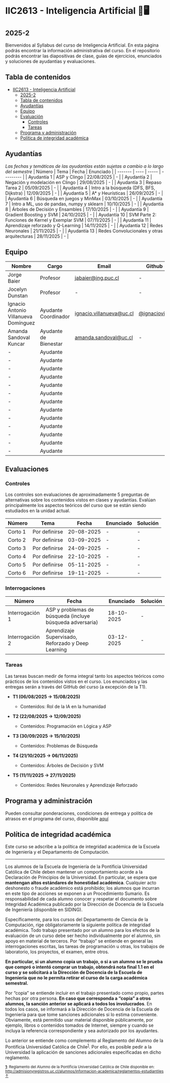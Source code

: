 # IIC2613 - Inteligencia Artificial 🧠🖥️

## 2025-2

Bienvenidos al Syllabus del curso de Inteligencia Artificial. En esta página podrás encontrar la información administrativa del curso. En el repositorio podrás encontrar las diapositivas de clase, guías de ejercicios, enunciados y soluciones de ayudantías y evaluaciones.

## Tabla de contenidos

- [IIC2613 - Inteligencia Artificial](#IIC2613---Inteligencia-Artificial-🧠🖥️)
  - [2025-2](#2025-2)
  - [Tabla de contenidos](#tabla-de-contenidos)
  - [Ayudantías](#ayudantías)
  - [Equipo](#equipo)
  - [Evaluación](#evaluaciones)
    - [Controles](#controles)
    - [Tareas](#tareas)
  - [Programa y administración](#programa-y-administración)
  - [Política de integridad académica](#política-de-integridad-académica)

## Ayudantías
*Las fechas y temáticas de las ayudantías están sujetas a cambio a lo largo del semestre*
| Número  | Tema | Fecha | Enunciado |
| ------- | ---- | ----- | --------- |
| Ayudantía 1 | ASP y Clingo                                     | 22/08/2025 | - |
| Ayudantía 2 | Negación y modelación en Clingo	                 | 29/08/2025 | - |
| Ayudantía 3 | Repaso Tarea 2                                   | 05/09/2025 | - |
| Ayudantía 4 | Intro a la búsqueda (DFS, BFS, Dijkstra)         | 12/09/2025 | - |
| Ayudantía 5 | A* y Heurísticas	                               | 26/09/2025 | - |
| Ayudantía 6 | Búsqueda en juegos y MinMax	                     | 03/10/2025 | - |
| Ayudantía 7 | Intro a ML, uso de pandas, numpy y sklearn	     | 10/10/2025 | - |
| Ayudantía 8 | Árboles de Decisión y Ensambles	                 | 17/10/2025 | - |
| Ayudantía 9 | Gradient Boosting y SVM                          | 24/10/2025 | - |
| Ayudantía 10 | SVM Parte 2: Funciones de Kernel y Exemplar SVM | 07/11/2025 | - |
| Ayudantía 11 | Aprendizaje reforzado y Q-Learning              | 14/11/2025 | - |
| Ayudantía 12 | Redes Neuronales                                | 21/11/2025 | - |
| Ayudantía 13 | Redes Convolucionales y otras arquitecturas     | 28/11/2025 | - |

## Equipo

| Nombre  | Cargo | Email | Github |
| -------------- | ------ | ---------------- | ----------- |
| Jorge Baier                                | Profesor  | jabaier@ing.puc.cl | - |
| Jocelyn Dunstan                            | Profesor  | - | - |
| Ignacio Antonio Villanueva Domínguez       | Ayudante Coordinador | ignacio.villanueva@uc.cl | [@ignaciovilla](https://github.com/ignaciovilla) |
| Amanda Sandoval Kuncar                     | Ayudante de Bienestar | amanda.sandoval@uc.cl | - |
| - | Ayudante |  |  |
| - | Ayudante |  |  |
| - | Ayudante |  |  |
| - | Ayudante |  |  |
| - | Ayudante |  |  |
| - | Ayudante |  |  |
| - | Ayudante |  |  |
| - | Ayudante |  |  |
| - | Ayudante |  |  |
| - | Ayudante |  |  |
| - | Ayudante |  |  |
| - | Ayudante |  |  |
| - | Ayudante |  |  |



## Evaluaciones

### Controles
Los controles son evaluaciones de aproximadamente 5 preguntas de alternativas sobre los contenidos vistos en clases y ayudantías. Evalúan principalmente los aspectos teóricos del curso que se están siendo estudiados en la unidad actual.

| Número | Tema | Fecha | Enunciado | Solución |
| --- | --- | --- | --- | -- |
| Corto 1 | Por definirse                                 | 20-08-2025 | - | - |
| Corto 2 | Por definirse                                 | 03-09-2025 | - | - |
| Corto 3 | Por definirse                                 | 24-09-2025 | - | - |
| Corto 4 | Por definirse                                 | 22-10-2025 | - | - |
| Corto 5 | Por definirse                                 | 05-11-2025 | - | - |
| Corto 6 | Por definirse                                 | 19-11-2025 | - | - |

### Interrogaciones
| Número | Fecha | Enunciado | Solución |
| --- | --- | --- | --- |
| Interrogación 1 | ASP y problemas de búsqueda (incluye búsqueda adversaria)    | 18-10-2025 | - | - |
| Interrogación 2 | Aprendizaje Supervisado, Reforzado y Deep Learning           | 03-12-2025 | - | - |

### Tareas

Las tareas buscan medir de forma integral tanto los aspectos teóricos como prácticos de los contenidos vistos en el curso. Los enunciados y las entregas serán a través del GitHub del curso (a excepción de la T1).

- **T1 (06/08/2025 &rarr; 15/08/2025)**
  - Contenidos: Rol de la IA en la humanidad

- **T2 (22/08/2025 &rarr; 12/09/2025)**
  - Contenidos: Programación en Lógica y ASP

- **T3 (30/09/2025 &rarr; 15/10/2025)**
  - Contenidos: Problemas de Búsqueda

- **T4 (21/10/2025 &rarr; 06/11/2025)**
  - Contenidos: Árboles de Decisión y SVM

- **T5 (11/11/2025 &rarr; 27/11/2025)**
  - Contenidos: Redes Neuronales y Aprendizaje Reforzado

## Programa y administración

Pueden consultar ponderaciones, condiciones de entrega y política de atrasos en el programa del curso, disponible [aquí](https://github.com/IIC2613-Inteligencia-Artificial-2025-2/Syllabus/blob/main/IIC2613___Programa_2025_2.pdf)

## Política de integridad académica

Este curso se adscribe a la política de integridad académica de la Escuela de Ingeniería y el Departamento de Computación.

---

Los alumnos de la Escuela de Ingeniería de la Pontificia Universidad Católica de Chile deben mantener un comportamiento acorde a la Declaración de Principios de la Universidad. En particular, se espera que **mantengan altos estándares de honestidad académica**. Cualquier acto deshonesto o fraude académico está prohibido; los alumnos que incurran en este tipo de acciones se exponen a un Procedimiento Sumario. Es responsabilidad de cada alumno conocer y respetar el documento sobre Integridad Académica publicado por la Dirección de Docencia de la Escuela de Ingeniería (disponible en SIDING).

Específicamente, para los cursos del Departamento de Ciencia de la Computación, rige obligatoriamente la siguiente política de integridad académica. Todo trabajo presentado por un alumno para los efectos de la evaluación de un curso debe ser hecho individualmente por el alumno, sin apoyo en material de terceros. Por “trabajo” se entiende en general las interrogaciones escritas, las tareas de programación u otras, los trabajos de laboratorio, los proyectos, el examen, entre otros.

**En particular, si un alumno copia un trabajo, o si a un alumno se le prueba que compró o intentó comprar un trabajo, obtendrá nota final 1.1 en el curso y se solicitará a la Dirección de Docencia de la Escuela de Ingeniería que no le permita retirar el curso de la carga académica semestral.**

Por “copia” se entiende incluir en el trabajo presentado como propio, partes hechas por otra persona. **En caso que corresponda a “copia” a otros alumnos, la sanción anterior se aplicará a todos los involucrados**. En todos los casos, se informará a la Dirección de Docencia de la Escuela de Ingeniería para que tome sanciones adicionales si lo estima conveniente. Obviamente, está permitido usar material disponible públicamente, por ejemplo, libros o contenidos tomados de Internet, siempre y cuando se incluya la referencia correspondiente y sea autorizado por los ayudantes.

Lo anterior se entiende como complemento al Reglamento del Alumno de la Pontificia Universidad Católica de
Chile<sup><a name="pucCLBack">[1](#pucCL)</a></sup>. Por ello, es posible pedir a la Universidad la aplicación de sanciones adicionales especificadas en dicho reglamento.

<sub>**<a name="pucCL">[1](#pucCL)</a>**: Reglamento del Alumno de la Pontificia Universidad Católica de Chile disponible en: http://admisionyregistros.uc.cl/alumnos/informacion-academica/reglamentos-estudiantiles [&#8593;](#pucCLBack)</sub>
